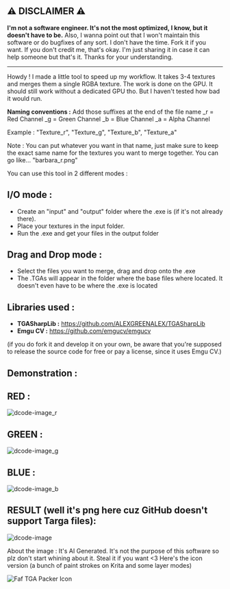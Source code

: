 ## ⚠ **DISCLAIMER** ⚠
**I'm not a software engineer. It's not the most optimized, I know, but it doesn't have to be.** Also, I wanna point out that I won't maintain this software or do bugfixes of any sort.
I don't have the time. Fork it if you want. If you don't credit me, that's okay. I'm just sharing it in case it can help someone but that's it. Thanks for your understanding.
________________________________
Howdy !
I made a little tool to speed up my workflow. It takes 3-4 textures and merges them a single RGBA texture.
The work is done on the GPU. It should still work without a dedicated GPU tho. But I haven't tested how bad it would run.

**Naming conventions :** Add those suffixes at the end of the file name
_r = Red Channel
_g = Green Channel
_b = Blue Channel
_a = Alpha Channel

Example : "Texture_r", "Texture_g", "Texture_b", "Texture_a"

Note : You can put whatever you want in that name, just make sure to keep the exact same name for the textures you want to merge together.
You can go like... "barbara_r.png"

You can use this tool in 2 different modes :

## I/O mode :
- Create an "input" and "output" folder where the .exe is (if it's not already there).
- Place your textures in the input folder.
- Run the .exe and get your files in the output folder

## Drag and Drop mode :
- Select the files you want to merge, drag and drop onto the .exe
- The .TGAs will appear in the folder where the base files where located. It doesn't even have to be where the .exe is located

## Libraries used :
- **TGASharpLib :** https://github.com/ALEXGREENALEX/TGASharpLib
- **Emgu CV :** https://github.com/emgucv/emgucv

(if you do fork it and develop it on your own, be aware that you're supposed to release the source code for free or pay a license, since it uses Emgu CV.)

## Demonstration :

## RED :
![dcode-image_r](https://github.com/Fafuccino/FafTGAPacker/assets/114378047/21e8b562-5b0d-40ba-9e43-360f30ceb945)
## GREEN :
![dcode-image_g](https://github.com/Fafuccino/FafTGAPacker/assets/114378047/31c1a4c4-b3d2-4638-a96a-92d423c342cb)
## BLUE :
![dcode-image_b](https://github.com/Fafuccino/FafTGAPacker/assets/114378047/a8d76a9a-34ce-43f7-9b31-f7f7e88d92ab)
## RESULT (well it's png here cuz GitHub doesn't support Targa files):
![dcode-image](https://github.com/Fafuccino/FafTGAPacker/assets/114378047/be678927-7c3e-4c0f-88b9-1ab2c716bbd2)

About the image :
It's AI Generated. It's not the purpose of this software so plz don't start whining about it. Steal it if you want <3
Here's the icon version (a bunch of paint strokes on Krita and some layer modes)

![Faf TGA Packer Icon](https://github.com/Fafuccino/Faf-TGA-Packer-Repo/assets/114378047/fa7061f8-ca65-45c6-8ce7-39b47441fc02)
